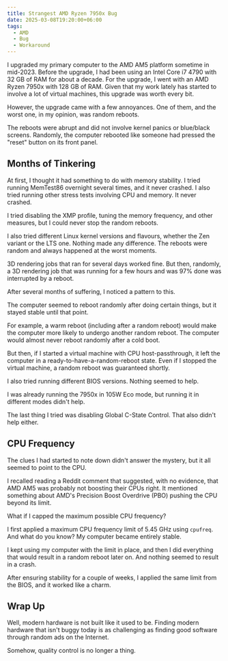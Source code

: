 ```yaml
---
title: Strangest AMD Ryzen 7950x Bug
date: 2025-03-08T19:20:00+06:00
tags:
  - AMD
  - Bug
  - Workaround
---
```


I upgraded my primary computer to the AMD AM5 platform sometime in mid-2023. Before the upgrade, I had been using an Intel Core i7 4790 with 32 GB of RAM for about a decade. For the upgrade, I went with an AMD Ryzen 7950x with 128 GB of RAM. Given that my work lately has started to involve a lot of virtual machines, this upgrade was worth every bit.

However, the upgrade came with a few annoyances. One of them, and the worst one, in my opinion, was random reboots.

The reboots were abrupt and did not involve kernel panics or blue/black screens. Randomly, the computer rebooted like someone had pressed the "reset" button on its front panel.

## Months of Tinkering

At first, I thought it had something to do with memory stability. I tried running MemTest86 overnight several times, and it never crashed. I also tried running other stress tests involving CPU and memory. It never crashed.

I tried disabling the XMP profile, tuning the memory frequency, and other measures, but I could never stop the random reboots.

I also tried different Linux kernel versions and flavours, whether the Zen variant or the LTS one. Nothing made any difference. The reboots were random and always happened at the worst moments.

3D rendering jobs that ran for several days worked fine. But then, randomly, a 3D rendering job that was running for a few hours and was 97% done was interrupted by a reboot.

After several months of suffering, I noticed a pattern to this.

The computer seemed to reboot randomly after doing certain things, but it stayed stable until that point.

For example, a warm reboot (including after a random reboot) would make the computer more likely to undergo another random reboot. The computer would almost never reboot randomly after a cold boot.

But then, if I started a virtual machine with CPU host-passthrough, it left the computer in a ready-to-have-a-random-reboot state. Even if I stopped the virtual machine, a random reboot was guaranteed shortly.

I also tried running different BIOS versions. Nothing seemed to help.

I was already running the 7950x in 105W Eco mode, but running it in different modes didn't help.

The last thing I tried was disabling Global C-State Control. That also didn't help either.

## CPU Frequency

The clues I had started to note down didn't answer the mystery, but it all seemed to point to the CPU.

I recalled reading a Reddit comment that suggested, with no evidence, that AMD AM5 was probably not boosting their CPUs right. It mentioned something about AMD's Precision Boost Overdrive (PBO) pushing the CPU beyond its limit.

What if I capped the maximum possible CPU frequency?

I first applied a maximum CPU frequency limit of 5.45 GHz using `cpufreq`. And what do you know? My computer became entirely stable.

I kept using my computer with the limit in place, and then I did everything that would result in a random reboot later on. And nothing seemed to result in a crash.

After ensuring stability for a couple of weeks, I applied the same limit from the BIOS, and it worked like a charm.

## Wrap Up

Well, modern hardware is not built like it used to be. Finding modern hardware that isn't buggy today is as challenging as finding good software through random ads on the Internet.

Somehow, quality control is no longer a thing.
